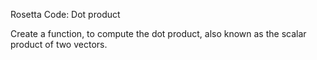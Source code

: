 Rosetta Code: Dot product


Create a function, to compute the dot product, also known as the scalar product of two vectors.

